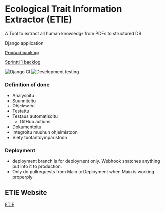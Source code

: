 # Ecological Trait Information Extractor (ETIE)
A Tool to extract all human knowledge from PDFs to structured DB

Django application 

[Product backlog](https://github.com/orgs/IELuomus/projects/1)

[Sprintti 1 backlog](https://github.com/orgs/IELuomus/projects/2)


![Django CI](https://github.com/IELuomus/extractiontool/workflows/Django%20CI/badge.svg)
![Development testing](https://github.com/IELuomus/extractiontool/workflows/Development%20testing/badge.svg)

### Definition of done

- Analysoitu
- Suunniteltu
- Ohjelmoitu
- Testattu
- Testaus automatisoitu
  - GitHub actions
- Dokumentoitu
- Integroitu muuhun ohjelmistoon
- Viety tuotantoympäristöön

### Deployment
 - deployment branch is for deployment only. Webhook snatches anything put into it to production.
 - Only do pullrequests from Main to Deployment when Main is working properply

<!-- .... -->
## ETIE Website
<a href=https://django-psql-new-ie-luomus.rahtiapp.fi >ETIE</a>
